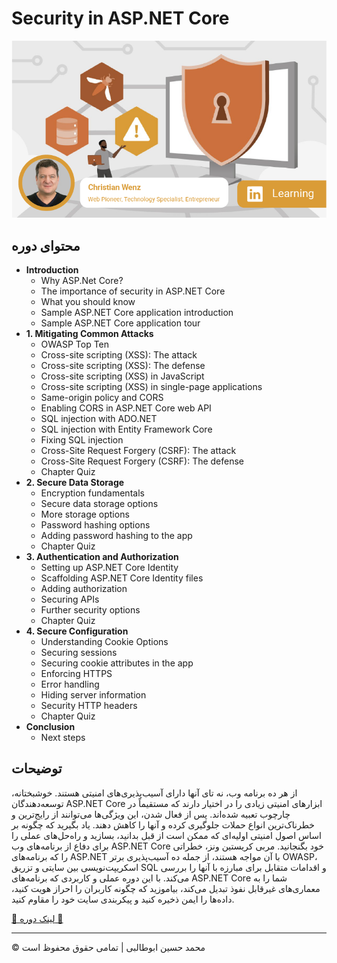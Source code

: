 <!-- ©©©©©©©©©©©©©©©©©©©©©©©© All Rights Are Reserved By Muhammad Husain Abootalebi ©©©©©©©©©©©©©©©©©©©©©©©©©©©©©©©©©© -->

# Security in ASP.NET Core

![Security in ASP.NET Core](../../assets/Courses/Course%20Covers/3%20-%204%20-%20Security%20in%20ASP.NET%20Core%20-%20Base.webp)

## محتوای دوره

- **Introduction**
  - Why ASP.Net Core?
  - The importance of security in ASP.NET Core
  - What you should know
  - Sample ASP.NET Core application introduction
  - Sample ASP.NET Core application tour
- **1. Mitigating Common Attacks**
  - OWASP Top Ten
  - Cross-site scripting (XSS): The attack
  - Cross-site scripting (XSS): The defense
  - Cross-site scripting (XSS) in JavaScript
  - Cross-site scripting (XSS) in single-page applications
  - Same-origin policy and CORS
  - Enabling CORS in ASP.NET Core web API
  - SQL injection with ADO.NET
  - SQL injection with Entity Framework Core
  - Fixing SQL injection
  - Cross-Site Request Forgery (CSRF): The attack
  - Cross-Site Request Forgery (CSRF): The defense
  - Chapter Quiz
- **2. Secure Data Storage**
  - Encryption fundamentals
  - Secure data storage options
  - More storage options
  - Password hashing options
  - Adding password hashing to the app
  - Chapter Quiz
- **3. Authentication and Authorization**
  - Setting up ASP.NET Core Identity
  - Scaffolding ASP.NET Core Identity files
  - Adding authorization
  - Securing APIs
  - Further security options
  - Chapter Quiz
- **4. Secure Configuration**
  - Understanding Cookie Options
  - Securing sessions
  - Securing cookie attributes in the app
  - Enforcing HTTPS
  - Error handling
  - Hiding server information
  - Security HTTP headers
  - Chapter Quiz
- **Conclusion**
  - Next steps

## توضیحات

از هر ده برنامه وب، نه تای آنها دارای آسیب‌پذیری‌های امنیتی هستند. خوشبختانه، توسعه‌دهندگان ASP.NET Core ابزارهای امنیتی زیادی را در اختیار دارند که مستقیماً در چارچوب تعبیه شده‌اند. پس از فعال شدن، این ویژگی‌ها می‌توانند از رایج‌ترین و خطرناک‌ترین انواع حملات جلوگیری کرده و آنها را کاهش دهند. یاد بگیرید که چگونه بر اساس اصول امنیتی اولیه‌ای که ممکن است از قبل بدانید، بسازید و راه‌حل‌های عملی را برای دفاع از برنامه‌های وب ASP.NET Core خود بگنجانید. مربی کریستین ونز، خطراتی را که برنامه‌های ASP.NET با آن مواجه هستند، از جمله ده آسیب‌پذیری برتر OWASP، اسکریپت‌نویسی بین سایتی و تزریق SQL و اقدامات متقابل برای مبارزه با آنها را بررسی می‌کند. با این دوره عملی و کاربردی که برنامه‌های ASP.NET Core شما را به معماری‌های غیرقابل نفوذ تبدیل می‌کند، بیاموزید که چگونه کاربران را احراز هویت کنید، داده‌ها را ایمن ذخیره کنید و پیکربندی سایت خود را مقاوم کنید.

[🔗 لینک دوره 🔗](https://www.linkedin.com/learning/security-in-asp-dot-net-core "Linkedin")

---

© محمد حسین ابوطالبی | تمامی حقوق محفوظ است

<!-- ©©©©©©©©©©©©©©©©©©©©©©©© All Rights Are Reserved By Muhammad Husain Abootalebi ©©©©©©©©©©©©©©©©©©©©©©©©©©©©©©©©©© -->
